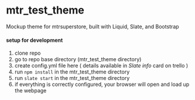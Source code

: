 # mtr_test_theme
Mockup theme for mtrsuperstore, built with Liquid, Slate, and Bootstrap

#### setup for development
1. clone repo
2. go to repo base directory (mtr_test_theme directory)
3. create config.yml file here ( details available in *Slate info* card on trello )
4. run `npm install` in the mtr_test_theme directory
5. run `slate start` in the mtr_test_theme directory
6. if everything is correctly configured, your browser will open and load up the webpage
